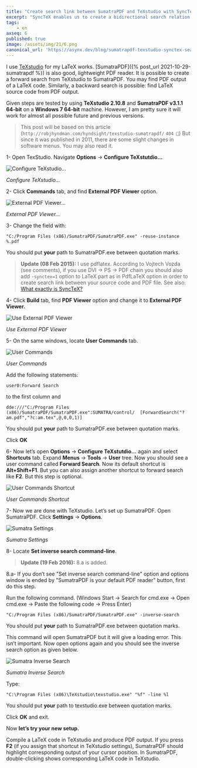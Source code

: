 ```yaml
---
title: "Create search link between SumatraPDF and TeXstudio with SyncTeX"
excerpt: "SyncTeX enables us to create a bidirectional search relation between these two software."
tags:
    - en
axseq: 6
published: true
image: /assets/img/21/6.png
canonical_url: 'https://asynx.dev/blog/sumatrapdf-texstudio-synctex-search-link/'
---
```


I use [TeXstudio](https://www.texstudio.org/) for my LaTeX works.
[SumatraPDF]({% post_url 2021-10-29-sumatrapdf %}) is also
good, lightweight PDF reader. It is possible to create a forward search from
TeXstudio to SumatraPDF. You may find PDF output of a LaTeX code. Similarly, a
backward search is possible: find LaTeX source code from PDF output.

Given steps are tested by using **TeXstudio 2.10.8** and **SumatraPDF v3.1.1
64-bit** on a **Windows 7 64-bit** machine. However, I am pretty sure it will
work for almost all possible future and previous versions.

> This post will be based on this article
(`http://robjhyndman.com/hyndsight/texstudio-sumatrapdf/` `404 🔗`) But since it
was published in 2011, there are some slight changes in software menus. You may
also read it.

1- Open TexStudio. Navigate **Options** → **Configure TeXstutdio…**

![Configure TeXstudio…](/assets/img/21/6-a.png)

*Configure TeXstudio…*

2- Click **Commands** tab, and find **External PDF Viewer** option.

![External PDF Viewer…](/assets/img/21/6-b.png)

*External PDF Viewer…*

3- Change the field with:

```text
"C:/Program Files (x86)/SumatraPDF/SumatraPDF.exe" -reuse-instance %.pdf
```

You should put **your** path to SumatraPDF.exe between quotation marks.

> **Update (08 Feb 2015):** I use pdflatex. According to Vojtech Vozda (see
comments), if you use DVI → PS → PDF chain you should also add `-synctex=1` option
to LaTeX part as in PdfLaTeX option in order to create search link between your
source code and PDF file. See also: [What exactly is
SyncTeX?](http://tex.stackexchange.com/questions/118489/what-exactly-is-synctex)

4- Click **Build** tab, find **PDF Viewer** option and change it to **External
PDF Viewer.**

![Use External PDF Viewer](/assets/img/21/6-c.png)

*Use External PDF Viewer*

5- On the same windows, locate **User Commands** tab.

![User Commands](/assets/img/21/6-d.png)

*User Commands*

Add the following statements:

```text
user0:Forward Search
```

to the first column and

```text
dde:///"C:/Program Files (x86)/SumatraPDF/SumatraPDF.exe":SUMATRA/control/  [ForwardSearch("?am.pdf","?c:am.tex",@,0,0,1)]
```

You should put **your** path to SumatraPDF.exe between quotation marks.

Click **OK**

6- Now let’s open **Options** → **Configure TeXstutdio…** again and select
**Shortcuts** tab. Expand **Menus** → **Tools** → **User** tree. Now you should
see a user command called **Forward Search**. Now its default shortcut is
**Alt+Shift+F1**. But you can also assign another shortcut to forward search
like **F2**. But this step is optional.

![User Commands Shortcut](/assets/img/21/6-e.png)

*User Commands Shortcut*

7- Now we are done with TeXstudio. Let’s set up SumatraPDF. Open SumatraPDF.
Click **Settings** → **Options**.

![Sumatra Settings](/assets/img/21/6-f.png)

*Sumatra Settings*

8- Locate **Set inverse search command-line**.

> **Update (19 Feb 2016):** 8.a is added.

8.a- If you don’t see "Set inverse search command-line" option and options
window is ended by "SumatraPDF is your default PDF reader" button, first do this
step.

Run the following command. (Windows Start → Search for cmd.exe → Open cmd.exe →
Paste the following code → Press Enter)

```text
"C:/Program Files (x86)/SumatraPDF/SumatraPDF.exe" -inverse-search
```

You should put **your** path to SumatraPDF.exe between quotation marks.

This command will open SumatraPDF but it will give a loading error. This isn’t
important. Now open options again and you should see the inverse search option
as given below.

![Sumatra Inverse Search](/assets/img/21/6-g.png)

*Sumatra Inverse Search*

Type:

```text
"C:\Program Files (x86)\TeXstudio\texstudio.exe" "%f" -line %l
```

You should put **your** path to texstudio.exe between quotation marks.

Click **OK** and exit.

Now **let’s try your new setup.**

Compile a LaTeX code in TeXstudio and produce PDF output. If you press **F2**
(if you assign that shortcut in TeXstudio settings), SumatraPDF should highlight
corresponding output of your cursor position. In SumatraPDF, double-clicking
shows corresponding LaTeX code in TeXstudio.
